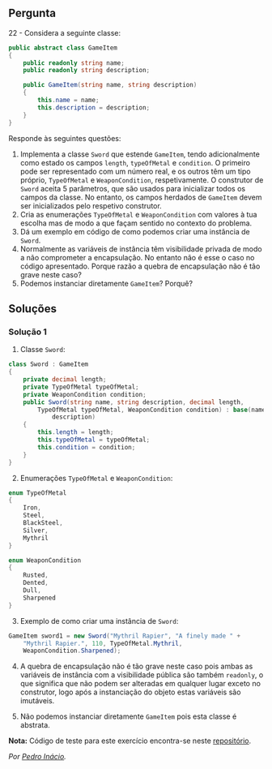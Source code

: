 ## Pergunta

22 - Considera a seguinte classe:

```cs
public abstract class GameItem
{
    public readonly string name;
    public readonly string description;

    public GameItem(string name, string description)
    {
        this.name = name;
        this.description = description;
    }
}
```

Responde às seguintes questões:

1. Implementa a classe `Sword` que estende `GameItem`, tendo adicionalmente
   como estado os campos `length`, `typeOfMetal` e `condition`. O primeiro
   pode ser representado com um número real, e os outros têm um tipo próprio,
   `TypeOfMetal` e `WeaponCondition`, respetivamente. O construtor de `Sword`
   aceita 5 parâmetros, que são usados para inicializar todos os campos da
   classe. No entanto, os campos herdados de `GameItem` devem ser
   inicializados pelo respetivo construtor.
2. Cria as enumerações `TypeOfMetal` e `WeaponCondition` com valores à tua
   escolha mas de modo a que façam sentido no contexto do problema.
3. Dá um exemplo em código de como podemos criar uma instância de `Sword`.
4. Normalmente as variáveis de instância têm visibilidade privada de modo a
   não comprometer a encapsulação. No entanto não é esse o caso no código
   apresentado. Porque razão a quebra de encapsulação não é tão grave neste
   caso?
5. Podemos instanciar diretamente `GameItem`? Porquê?

## Soluções

### Solução 1

1. Classe `Sword`:

```cs
class Sword : GameItem
{
    private decimal length;
    private TypeOfMetal typeOfMetal;
    private WeaponCondition condition;
    public Sword(string name, string description, decimal length,
        TypeOfMetal typeOfMetal, WeaponCondition condition) : base(name, 
            description)
    {
        this.length = length;
        this.typeOfMetal = typeOfMetal;
        this.condition = condition;
    }
}
```

2. Enumerações `TypeOfMetal` e `WeaponCondition`:

```cs
enum TypeOfMetal
{
    Iron,
    Steel,
    BlackSteel,
    Silver,
    Mythril
}
```

```cs
enum WeaponCondition
{
    Rusted,
    Dented,
    Dull,
    Sharpened
}
```

3. Exemplo de como criar uma instância de `Sword`:

```cs
GameItem sword1 = new Sword("Mythril Rapier", "A finely made " +
    "Mythril Rapier.", 110, TypeOfMetal.Mythril, 
    WeaponCondition.Sharpened);
```

4. A quebra de encapsulação não é tão grave neste caso pois ambas as variáveis 
de instância com a visibilidade pública são também `readonly`, o que significa 
que não podem ser alteradas em qualquer lugar exceto no construtor, logo após 
a instanciação do objeto estas variáveis são imutáveis.

5. Não podemos instanciar diretamente `GameItem` pois esta classe é abstrata.

**Nota:** Código de teste para este exercício encontra-se neste
[repositório](https://github.com/PmaiWoW/GitHub-Exercises).

*Por [Pedro Inácio](https://github.com/PmaiWoW).*